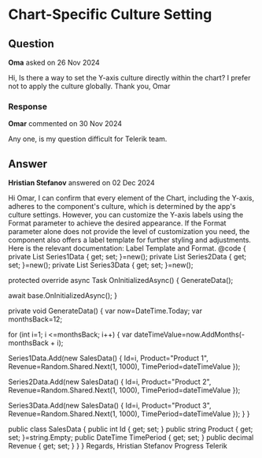 # Chart-Specific Culture Setting

## Question

**Oma** asked on 26 Nov 2024

Hi, Is there a way to set the Y-axis culture directly within the chart? I prefer not to apply the culture globally. Thank you, Omar

### Response

**Omar** commented on 30 Nov 2024

Any one, is my question difficult for Telerik team.

## Answer

**Hristian Stefanov** answered on 02 Dec 2024

Hi Omar, I can confirm that every element of the Chart, including the Y-axis, adheres to the component's culture, which is determined by the app's culture settings. However, you can customize the Y-axis labels using the Format parameter to achieve the desired appearance. If the Format parameter alone does not provide the level of customization you need, the component also offers a label template for further styling and adjustments. Here is the relevant documentation: Label Template and Format. <TelerikChart> <ChartSeriesItems> <ChartSeries Type="ChartSeriesType.Line" Data="@Series1Data" Field="@nameof(SalesData.Revenue)" CategoryField="@nameof(SalesData.TimePeriod)" Name="Product 1"> </ChartSeries> <ChartSeries Type="ChartSeriesType.Column" Data="@Series2Data" Field="@nameof(SalesData.Revenue)" CategoryField="@nameof(SalesData.TimePeriod)" Name="Product 2"> </ChartSeries> <ChartSeries Type="ChartSeriesType.Area" Data="@Series3Data" Field="@nameof(SalesData.Revenue)" CategoryField="@nameof(SalesData.TimePeriod)" Name="Product 3"> </ChartSeries> </ChartSeriesItems> <ChartCategoryAxes> <ChartCategoryAxis Type="@ChartCategoryAxisType.Date"> </ChartCategoryAxis> </ChartCategoryAxes> <ChartValueAxes> <ChartValueAxis Max="1200"> <ChartValueAxisLabels Template="yAxisLabelTemplate" Format="c2" /> </ChartValueAxis> </ChartValueAxes> <ChartTitle Text="Revenue per Product"> </ChartTitle> <ChartLegend Position="ChartLegendPosition.Right"> </ChartLegend> </TelerikChart> <script suppress-error="BL9992" nonce="BL9992"> function yAxisLabelTemplate ( context ) { // use context.value or context.text return context.text.replace( ".", "," );
} </script> @code {
private List <SalesData> Series1Data { get; set; }=new();
private List <SalesData> Series2Data { get; set; }=new();
private List <SalesData> Series3Data { get; set; }=new();

protected override async Task OnInitializedAsync()
{
GenerateData();

await base.OnInitializedAsync();
}

private void GenerateData()
{
var now=DateTime.Today;
var monthsBack=12;

for (int i=1; i <=monthsBack; i++)
{
var dateTimeValue=now.AddMonths(-monthsBack + i);

Series1Data.Add(new SalesData()
{
Id=i,
Product="Product 1",
Revenue=Random.Shared.Next(1, 1000),
TimePeriod=dateTimeValue
});

Series2Data.Add(new SalesData()
{
Id=i,
Product="Product 2",
Revenue=Random.Shared.Next(1, 1000),
TimePeriod=dateTimeValue
});

Series3Data.Add(new SalesData()
{
Id=i,
Product="Product 3",
Revenue=Random.Shared.Next(1, 1000),
TimePeriod=dateTimeValue
});
}
}

public class SalesData
{
public int Id { get; set; }
public string Product { get; set; }=string.Empty;
public DateTime TimePeriod { get; set; }
public decimal Revenue { get; set; }
}
} Regards, Hristian Stefanov Progress Telerik
